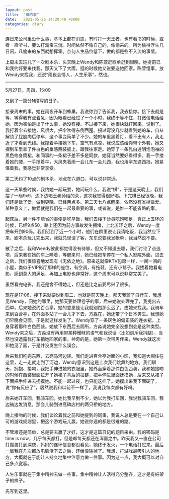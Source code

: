 ```yaml
---
layout: post
title:  "难的事"
date:   2021-05-26 14:20:48 +0800
categories: diary
---
```


连日来公司里没什么事，基本上都在消遣。有时打一天王者，也有看书的时候，或者一直听书，要么打淘宝三消。时间依然不像自己的，像偷来的。所为偷得浮生几日闲，凡偷来的东西就想挥霍。奈何人生品位低下，做的都是些不入流的事情。

上周末去玩儿了一次剧本杀，头天晚上Wendy和陈萱逛西单逛到很晚，她提前已和我约好要来找我，那天又下了大雨，逛的时候她又说要送她回家。陈萱懂事，放Wendy来找我，还说“雨夜会情人，人生乐事”，然也。

---

5月27日，周四，15:09

又到了一篇分N段写的日子。

接录周末的事。她在雨夜开车到蜂巢，我说你到了告诉我，我去接你。接下去就是等，等得我有点着急，因为眼看已经过了一个小时，我终于等不住，打微信电话给她，因为害怕是出了什么事，她没有接。不过接下来，她很快就打回来，说到了。我打着伞去接她，风很大，把伞吹得东倒西歪。拐过弯没几步就看到她的车，自从解锁了屁股向后停车，这个事变简单了不少。她的车里黑着灯，看不出有人，我走近了才看到光线。我撑着伞接她下车，空气有点凉，我说应该给你带个外套，她又探到车里拿了件白色的垂感西装披上，跟我往家走。她穿了一条乳白透明泡泡袖的黑色修身筒裙，和同事的一条裙子差不多是同款，她穿当然要好看得多。我一手搂着她的腰，一手撑着伞，大风夹着雨一会儿东一会儿西，我也用伞东遮西挡，她紧偎着我，我感觉非常享受。

第二天约了10点的剧本杀，地点在六道口，可以说非常远。

这一天早些时候，我约她一起玩耍，她问玩什么，我说“棋”，于是这天晚上，我们摆了一局9x9，边下边喝王老师给的茶，这次我觉得很好喝。下完棋已经很晚，我们还是做了爱，做到更晚，已经两点多。第二天七八点醒来，依然没有省掉做爱。某种意义上，做爱就是我们在一起最重要的事，或者说，是惟一不能省略的事。

起床后，另一件不能省的事便是吃早饭，我们去楼下沙县吃饱喝足，真正上五环的时候，已经9点50。路上还因为前方事故发生拥堵，上北五环之后，Wendy一度把车开到90码。我们迟到了近一个小时，他们在群里说让我请吃饭，我当然应下来，剧本杀玩儿完出来，我就兑现请了客，东东说要我发帐单，我当然说不要。

散了之后，我和Wendy彼此都觉得没有待够，但又不知道去哪，我们讨论了点选项，后来我在她的车上睡着，等醒来时，她已经把车停在一个私人影院外面，进去之后，我们很惊喜地发现有《无依之地》。原来这就像KTV包房一样，一间一间的小屋，类似于VIP影厅那样的座位，有空调，有拖鞋，还有小毯子。我搂着她看电影，感到莫大的满足，再加上电影也非常好，这个周末可以说非常完美了。

虽然看完电影，我还是舍不得她走，但还是比之前要尽兴了很多。

现在是17:06，接下来就要说到周二，也就是前天晚上。那天我骑了自行车，我想见Wendy，问她约哪里，她那天要处理卷子的事，后来她说处理完了，我提出去西单，后来她说约百合亭。她的意思是让我就别跑那么远了，由她来找我。我骑车来到百合亭，在外面多站了一会儿才下去，方淼在，她还带了个日本男生。我想她们早晚会见面，于是就这样发生了。Wendy穿了一条灰色的偏正装的连衣裙，上身穿着那件白色西装。她放下东西后去厕所，方淼说她完全没想到会是这种类型。Wendy来之后，方淼没有再用带某种暧昧的语气和我说话（比如训斥我抖腿），当然也没透露我打车捎她回家的事，神奇的是，她第一次带男伴来，Wendy就这次和她见了面，于是并没发生什么误会。

后来我们吃完东西，去亮马河边转。我们走进百合亭对面的小区，我知道大槻住在这里，走一走就走到了河边，Wendy意识到这是上次我们跳舞的地方。我们聊天、拥抱、接吻，我把手伸进她的衣服里，她外面穿着那件白色西装，我和她接吻的时候在西装里面拉开了她裙子背后的拉链，把手伸进里面抚摸她，后来又从裙子下面把手伸进去抚摸她。不能一起过夜，也只能这样了。她摸出来我下面硬了，说“你有反应了”，居然说我和以前不一样了，我说我每次都有好吗。

后来她开车回，我骑车回，她比我早到不少，她以为我打车回，我说我骑车回。我边骑边发消息，那会儿骑到进高碑店村的两只桥的地方。

晚上接吻的时候，我们谈论着我之前和她提到的同事，我说人总是要在一个自己认可的游戏规则里，把这个游戏玩儿赢。她说你选的都是很难的路。

不管难还是简单，总是要去赢了才好，这才是这篇日记的题目来由。我的密码是time is now，几乎每天都打，但是却每天都还在浑噩之中。昨天我又一直在公司打魔兽打到深夜，妈妈的连环信息都没看见，她终于发火，一个电话打过来。最后一局我在几次都放电脑活下去之后，还给浪输掉了。我想，打游戏最吸引人的地方，大概就在于能让人持久地集中注意力做一件事。因为这一点，我大概可以对自己多点宽容。

人生乐事就在于集中精神去做一些事，集中精神让人活得充分整齐，这才是有桩架子的样子。

先写到这里。
